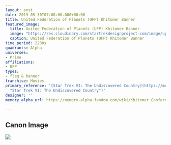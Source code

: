 ```yaml
---
layout: post
date: 2019-05-30T07:00:00.000+00:00
title: United Federation of Planets (UFP) Khitomer Banner
featured_image:
  title: United Federation of Planets (UFP) Khitomer Banner
  image: "https://res.cloudinary.com/startrekdesignproject-com/image/upload/v1568238390/UFP_KhitomerBanner.png"
  caption: United Federation of Planets (UFP) Khitomer Banner
time_period: 2200s
quadrants: Alpha
universes:
- Prime
affiliations:
- UFP
types:
- flag & banner
franchise: Movies
primary_reference: '[Star Trek VI: The Undiscovered Country](https://memory-alpha.fandom.com/wiki/Star_Trek_VI:_The_Undiscovered_Country
  "Star Trek VI: The Undiscovered Country")'
designer: ''
memory_alpha_url: https://memory-alpha.fandom.com/wiki/Khitomer_Conference

---
```

## Canon Image

![](https://res.cloudinary.com/startrekdesignproject-com/image/upload/v1568238390/KhitomerUFPBanner_UndiscoveredCountry1.jpg)